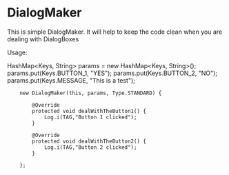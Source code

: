 DialogMaker
===========

This is simple DialogMaker. It will help to keep the code clean when you are dealing with DialogBoxes

Usage:

HashMap<Keys, String> params = new HashMap<Keys, String>();
		params.put(Keys.BUTTON_1, "YES");
		params.put(Keys.BUTTON_2, "NO");
		params.put(Keys.MESSAGE, "This is a test");

		new DialogMaker(this, params, Type.STANDARD) {

			@Override
			protected void dealWithTheButton1() {
				Log.i(TAG,"Button 1 clicked");
			}

			@Override
			protected void dealWithTheButton2() {
				Log.i(TAG,"Button 2 clicked");
			}

		};
		
